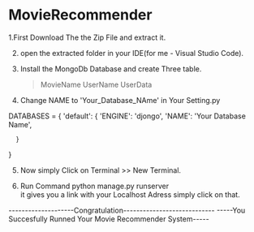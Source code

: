 # MovieRecommender

1.First Download The the Zip File and extract it.

2. open the extracted folder in your IDE(for me - Visual Studio Code).

3. Install the MongoDb Database  and create Three table.
      > MovieName
      > UserName
      > UserData
 
4. Change NAME to 'Your_Database_NAme' in Your Setting.py

  DATABASES = {
      'default': {
          'ENGINE': 'djongo',
          'NAME': 'Your Database Name',
        
      }
  }
  
  
  5. Now simply Click on Terminal >> New Terminal.
  
  6. Run Command python manage.py runserver    
      it gives you a link with your Localhost Adress simply click on that.
      
--------------------Congratulation----------------------------
-----You Succesfully Runned Your Movie Recommender System-----

